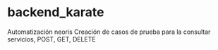 # backend_karate
Automatización
neoris
Creación de casos de prueba para la consultar servicios, POST, GET, DELETE
